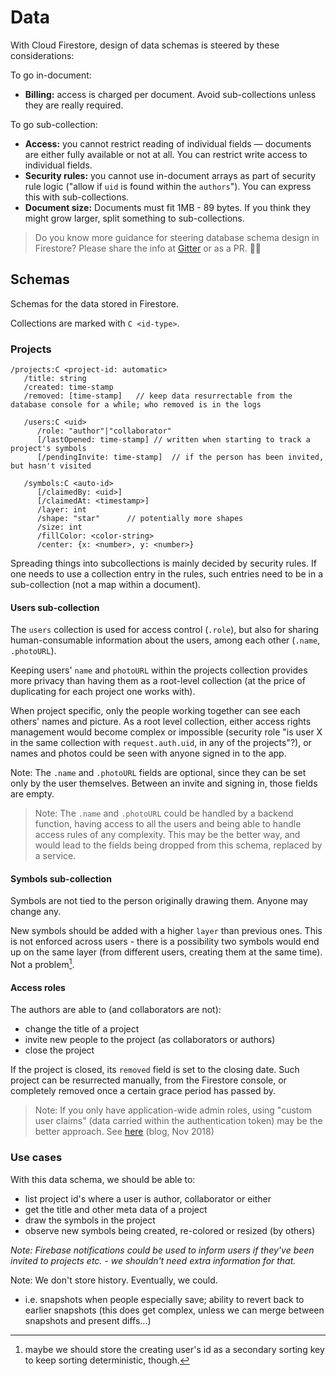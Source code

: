 # Data

With Cloud Firestore, design of data schemas is steered by these considerations:

To go in-document:

- **Billing:** access is charged per document. Avoid sub-collections unless they are really required.

To go sub-collection:

- **Access:** you cannot restrict reading of individual fields &mdash; documents are either fully available or not at all. You can restrict write access to individual fields.
- **Security rules:** you cannot use in-document arrays as part of security rule logic ("allow if `uid` is found within the `authors`"). You can express this with sub-collections.
- **Document size:** Documents must fit 1MB - 89 bytes. If you think they might grow larger, split something to sub-collections.

>Do you know more guidance for steering database schema design in Firestore? Please share the info at [Gitter](https://gitter.im/akauppi/GroundLevel-firebase-web) or as a PR. 📝🙂

## Schemas

Schemas for the data stored in Firestore.

Collections are marked with `C <id-type>`.

### Projects

```
/projects:C <project-id: automatic>
   /title: string
   /created: time-stamp
   /removed: [time-stamp] 	// keep data resurrectable from the database console for a while; who removed is in the logs

   /users:C <uid>
      /role: "author"|"collaborator"
      [/lastOpened: time-stamp]	// written when starting to track a project's symbols
      [/pendingInvite: time-stamp]	// if the person has been invited, but hasn't visited

   /symbols:C <auto-id>
      [/claimedBy: <uid>]
      [/claimedAt: <timestamp>]
      /layer: int
      /shape: "star"      // potentially more shapes
      /size: int
      /fillColor: <color-string>
      /center: {x: <number>, y: <number>}
```

<!-- REMOVE???      
   /claims:C <symbol-id>    // edited or dragged by a certain user
      /by: uid
      /since: time-stamp
-->

Spreading things into subcollections is mainly decided by security rules. If one needs to use a collection entry in the rules, such entries need to be in a sub-collection (not a map within a document).


#### Users sub-collection

The `users` collection is used for access control (`.role`), but also for sharing human-consumable information about the users, among each other (`.name`, `.photoURL`).

Keeping users' `name` and `photoURL` within the projects collection provides more privacy than having them as a root-level collection (at the price of duplicating for each project one works with). 

When project specific, only the people working together can see each others' names and picture. As a root level collection, either access rights management would become complex or impossible (security role "is user X in the same collection with `request.auth.uid`, in any of the projects"?), or names and photos could be seen with anyone signed in to the app.

Note: The `.name` and `.photoURL` fields are optional, since they can be set only by the user themselves. Between an invite and signing in, those fields are empty. 

>Note: The `.name` and `.photoURL` could be handled by a backend function, having access to all the users and being able to handle access rules of any complexity. This may be the better way, and would lead to the fields being dropped from this schema, replaced by a service.

#### Symbols sub-collection

Symbols are not tied to the person originally drawing them. Anyone may change any.

New symbols should be added with a higher `layer` than previous ones. This is not enforced across users - there is a possibility two symbols would end up on the same layer (from different users, creating them at the same time). Not a problem[^1].

[^1]: maybe we should store the creating user's id as a secondary sorting key to keep sorting deterministic, though.


#### Access roles

The authors are able to (and collaborators are not):

- change the title of a project
- invite new people to the project (as collaborators or authors)
- close the project

If the project is closed, its `removed` field is set to the closing date. Such project can be resurrected manually, from the Firestore console, or completely removed once a certain grace period has passed by.

>Note: If you only have application-wide admin roles, using "custom user claims" (data carried within the authentication token) may be the better approach. See [here](https://medium.com/@gaute.meek/firestore-and-security-1d77812715c1) (blog, Nov 2018)

<!-- REMOVE
## Access rules

### Projects collection

This is visible for anyone signed in, and listed in `.collaborators`. <sup>★</sup>

|field|access|
|---|---|
|`title`|write: if author|
|`created`|create: if original creation; write: none|
|`authors`|write: if author|
|`collaborators`|write: if author|
|`lastUsed.<my-uid>`|write: if the current user's field|

>tbd. Let's see if `.lastUsed` can be a an object, or whether it deserves to be a collection of its own.

*★ In Firestore, we cannot do access rules based on multiple fields. We cannot state "anyone in `.authors` or `.collaborators`, but including all people in authors also as collaborators solves this.*
-->

### Use cases

With this data schema, we should be able to:

- list project id's where a user is author, collaborator or either
- get the title and other meta data of a project
- draw the symbols in the project
- observe new symbols being created, re-colored or resized (by others)


*Note: Firebase notifications could be used to inform users if they've been invited to projects etc. - we shouldn't need extra information for that.*


Note: We don't store history. Eventually, we could.

- i.e. snapshots when people especially save; ability to revert back to earlier snapshots (this does get complex, unless we can merge between snapshots and present diffs...)


<!-- tbd.
## Settings

User-specific settings are to be stored in this collection.

```
/settings:C <uid>
```

tbd.

- colors assigned to other users (same color would identify them in all projects)

-->